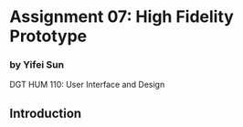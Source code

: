 # Assignment 07: High Fidelity Prototype

### by Yifei Sun
DGT HUM 110: User Interface and Design

## Introduction
